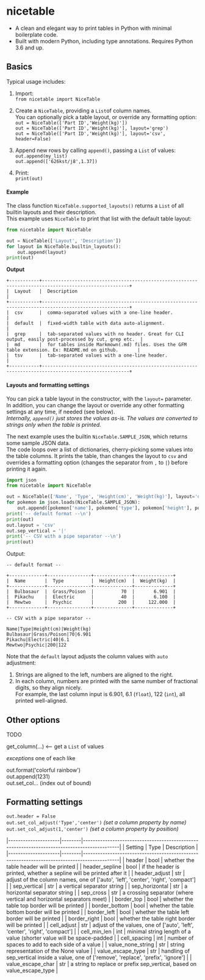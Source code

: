 # nicetable

* A clean and elegant way to print tables in Python with minimal boilerplate code.
* Built with modern Python, including type annotations. Requires Python 3.6 and up.

## Basics
Typical usage includes:
1. Import:  
`from nicetable import NiceTable`

2. Create a `NiceTable`, providing a `List`of column names.  
You can optionally pick a table layout, or override any formatting option:  
`out = NiceTable(['Part ID','Weight(kg)'])`  
`out = NiceTable(['Part ID','Weight(kg)'], layout='grep')`  
`out = NiceTable(['Part ID','Weight(kg)'], layout='csv', header=False)`  

3. Append new rows by calling `append()`, passing a `List` of values:  
`out.append(my_list)`  
`out.append(['626kst/j8',1.37])`  

4. Print:  
`print(out)`

#### Example
The class function `NiceTable.supported_layouts()` returns a `List` of all builtin layouts and their description.  
This example uses `NiceTable` to print that list with the default table layout:
````python
from nicetable import NiceTable

out = NiceTable(['Layout', 'Description'])
for layout in NiceTable.builtin_layouts():
    out.append(layout)
print(out)
````
**Output**
````
+-----------+------------------------------------------------------------------------------------------------------+
|  Layout   |  Description                                                                                         |
+-----------+------------------------------------------------------------------------------------------------------+
|  csv      |  comma-separated values with a one-line header.                                                      |
|  default  |  fixed-width table with data auto-alignment.                                                         |
|  grep     |  tab-separated values with no header. Great for CLI output, easily post-processed by cut, grep etc.  |
|  md       |  for tables inside Markmown(.md) files. Uses the GFM table extension. Ex: README.md on github.       |
|  tsv      |  tab-separated values with a one-line header.                                                        |
+-----------+------------------------------------------------------------------------------------------------------+
````
#### Layouts and formatting settings
You can pick a table layout in the constructor, with the `layout=` parameter.  
In addition, you can change the layout or override any other formatting settings at any time, if needed (see below).  
*Internally, `append()` just stores the values as-is.
The values are converted to strings only when the table is printed.*  

The next example uses the builtin `NiceTable.SAMPLE_JSON`, which returns some sample JSON data.  
The code loops over a list of dictionaries, cherry-picking some values into the table columns.
It prints the table, than changes the layout to `csv` and overrides a formatting option
(changes the separator from `,` to `|`) before printing it again.
````python
import json
from nicetable import NiceTable

out = NiceTable(['Name', 'Type', 'Height(cm)', 'Weight(kg)'], layout='default')
for pokemon in json.loads(NiceTable.SAMPLE_JSON):
    out.append([pokemon['name'], pokemon['type'], pokemon['height'], pokemon['weight']])
print('-- default format --\n')
print(out)
out.layout = 'csv'
out.sep_vertical = '|'
print('-- CSV with a pipe separator --\n')
print(out)
`````
Output:
````
-- default format --

+-------------+----------------+--------------+--------------+
|  Name       |  Type          |  Height(cm)  |  Weight(kg)  |
+-------------+----------------+--------------+--------------+
|  Bulbasaur  |  Grass/Poison  |          70  |       6.901  |
|  Pikachu    |  Electric      |          40  |       6.100  |
|  Mewtwo     |  Psychic       |         200  |     122.000  |
+-------------+----------------+--------------+--------------+

-- CSV with a pipe separator --

Name|Type|Height(cm)|Weight(kg)
Bulbasaur|Grass/Poison|70|6.901
Pikachu|Electric|40|6.1
Mewtwo|Psychic|200|122
````
Note that the `default` layout adjusts the column values with `auto` adjustment:
1. Strings are aligned to the left, numbers are aligned to the right.
2. In each column, numbers are printed with the same number of fractional digits, so they align nicely.  
For example, the last column input is 6.901, 6.1 (`float`), 122 (`int`), all printed well-aligned.

## Other options
TODO

get_column(...)  <-- get a `List` of values

*exceptions*
one of each like

out.format('colorful rainbow')  
out.append(1231)  
out.set_col... (index out of bound)  

## Formatting settings

`out.header = False`  
`out.set_col_adjust('Type','center')`   *(set a column property by name)*  
`out.set_col_adjust(1,'center')`   *(set a column property by position)* 


|---------------------|--------|---------------------------------------------------------------------------------------------|
|  Setting            |  Type  |  Description                                                                                |
|---------------------|--------|---------------------------------------------------------------------------------------------|
|  header             |  bool  |  whether the table header will be printed                                                   |
|  header_sepline     |  bool  |  if the header is printed, whether a sepline will be printed after it                       |
|  header_adjust      |  str   |  adjust of the column names, one of ['auto', 'left', 'center', 'right', 'compact']          |
|  sep_vertical       |  str   |  a vertical separator string                                                                |
|  sep_horizontal     |  str   |  a horizontal separator string                                                              |
|  sep_cross          |  str   |  a crossing separator (where vertical and horizontal separators meet)                       |
|  border_top         |  bool  |  whether the table top border will be printed                                               |
|  border_bottom      |  bool  |  whether the table bottom border will be printed                                            |
|  border_left        |  bool  |  whether the table left border will be printed                                              |
|  border_right       |  bool  |  whether the table right border will be printed                                             |
|  cell_adjust        |  str   |  adjust of the values, one of ['auto', 'left', 'center', 'right', 'compact']                |
|  cell_min_len       |  int   |  minimal string length of a value (shorter value will be space-padded                       |
|  cell_spacing       |  int   |  number of spaces to add to each side of a value                                            |
|  value_none_string  |  str   |  string representation of the None value                                                    |
|  value_escape_type  |  str   |  handling of sep_vertical inside a value, one of ['remove', 'replace', 'prefix', 'ignore']  |
|  value_escape_char  |  str   |  a string to replace or prefix sep_vertical, based on value_escape_type                     |



